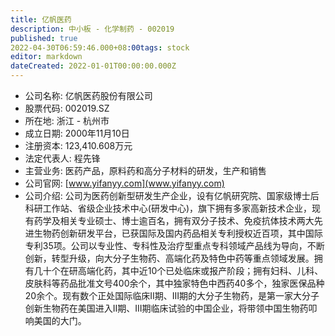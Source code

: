 ```yaml
---
title: 亿帆医药
description: 中小板 - 化学制药 - 002019
published: true
2022-04-30T06:59:46.000+08:00tags: stock
editor: markdown
dateCreated: 2022-01-01T00:00:00.000Z
---
```


- 公司名称: 亿帆医药股份有限公司
- 股票代码: 002019.SZ
- 所在地: 浙江 - 杭州市
- 成立日期: 2000年11月10日
- 注册资本: 123,410.608万元
- 法定代表人: 程先锋
- 主营业务: 医药产品，原料药和高分子材料的研发，生产和销售
- 公司官网: [www.yifanyy.com](www.yifanyy.com)
- 公司介绍: 公司为医药创新型研发生产企业，设有亿帆研究院、国家级博士后科研工作站、省级企业技术中心(研发中心)，旗下拥有多家高新技术企业，现有药学及相关专业硕士、博士逾百名，拥有双分子技术、免疫抗体技术两大先进生物药创新研发平台，已获国际及国内药品相关专利授权近百项，其中国际专利35项。公司以专业性、专科性及治疗型重点专科领域产品线为导向，不断创新，转型升级，向大分子生物药、高端化药及特色中药等重点领域发展。拥有几十个在研高端化药，其中近10个已处临床或报产阶段；拥有妇科、儿科、皮肤科等药品批准文号400余个，其中独家特色中西药40多个，独家医保品种20余个。现有数个正处国际临床II期、III期的大分子生物药，是第一家大分子创新生物药在美国进入II期、III期临床试验的中国企业，将带领中国生物药叩响美国的大门。


